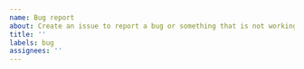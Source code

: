 ```yaml
---
name: Bug report
about: Create an issue to report a bug or something that is not working as expected.
title: ''
labels: bug
assignees: ''
---
```


<!--
Thanks for taking the time to report issues with the Marten framework!

Don't forget to include as many details as possible in your ticket: an explanatory description of the issue at hand and how to reproduce it, snippets and/or tracebacks if this is appropriate, etc.
-->
